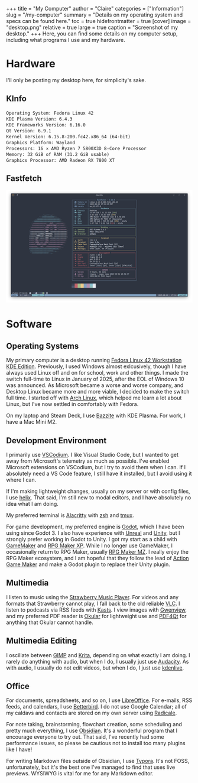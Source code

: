 +++
title = "My Computer"
author = "Claire"
categories = ["Information"]
slug = "/my-computer"
summary = "Details on my operating system and specs can be found here."
toc = true
hidefrontmatter = true
[cover]
image = "desktop.png"
relative = true
large = true
caption = "Screenshot of my desktop."
+++
Here, you can find some details on my computer setup, including what programs I use and my hardware.
# Hardware
I'll only be posting my desktop here, for simplicity's sake.
## KInfo
```
Operating System: Fedora Linux 42
KDE Plasma Version: 6.4.3
KDE Frameworks Version: 6.16.0
Qt Version: 6.9.1
Kernel Version: 6.15.8-200.fc42.x86_64 (64-bit)
Graphics Platform: Wayland
Processors: 16 × AMD Ryzen 7 5800X3D 8-Core Processor
Memory: 32 GiB of RAM (31.2 GiB usable)
Graphics Processor: AMD Radeon RX 7800 XT
```
## Fastfetch
![My specs as retrieved by [Fastfetch](https://github.com/fastfetch-cli/fastfetch)](fastfetch.png)

# Software
## Operating Systems
My primary computer is a desktop running [Fedora Linux 42 Workstation KDE Edition](https://fedoraproject.org/kde/). Previously, I used Windows almost exlcusively, though I have always used Linux off and on for school, work and other things. I made the switch full-time to Linux in January of 2025, after the EOL of Windows 10 was announced. As Microsoft became a worse and worse company, and Desktop Linux became more and more viable, I decided to make the switch full time. I started off with [Arch Linux](https://archlinux.org/), which helped me learn a lot about Linux, but I've now settled in comfortably with Fedora.

On my laptop and Steam Deck, I use [Bazzite](https://bazzite.gg/) with KDE Plasma. For work, I have a Mac Mini M2.

## Development Environment
I primarily use [VSCodium](https://vscodium.com/). I like Visual Studio Code, but I wanted to get away from Microsoft's telemetry as much as possible. I've enabled Microsoft extensions on VSCodium, but I try to avoid them when I can. If I absolutely need a VS Code feature, I still have it installed, but I avoid using it where I can.

If I'm making lightweight changes, usually on my server or with config files, I use [helix](https://helix-editor.com/). That said, I'm still new to modal editors, and I have absolutely no idea what I am doing.

My preferred terminal is [Alacritty](https://alacritty.org/) with [zsh](https://www.zsh.org/) and [tmux](https://github.com/tmux/tmux/wiki).

For game development, my preferred engine is [Godot](https://godotengine.org/), which I have been using since Godot 3. I also have experience with [Unreal](https://www.unrealengine.com/en-US) and [Unity](https://unity.com/), but I strongly prefer working in Godot to Unity. I got my start as a child with [GameMaker](https://gamemaker.io/en) and [RPG Maker XP](https://www.rpgmakerweb.com/products/rpg-maker-xp). While I no longer use GameMaker, I occasionally return to RPG Maker, usually [RPG Maker MZ](https://www.rpgmakerweb.com/products/rpg-maker-mz). I really enjoy the RPG Maker ecosystem, and I am hopeful that they follow the lead of [Action Game Maker](https://godotengine.org/showcase/action-game-maker/) and make a Godot plugin to replace their Unity plugin.

## Multimedia
I listen to music using the [Strawberry Music Player](https://www.strawberrymusicplayer.org/). For videos and any formats that Strawberry cannot play, I fall back to the old reliable [VLC](https://www.videolan.org/vlc/). I listen to podcasts via RSS feeds with [Kasts](https://apps.kde.org/kasts/). I view images with [Gwenview](https://apps.kde.org/gwenview/), and my preferred PDF reader is [Okular](https://okular.kde.org/) for lightweight use and [PDF4Qt](https://jakubmelka.github.io/) for anything that Okular cannot handle.

## Multimedia Editing
I oscillate between [GIMP](https://www.gimp.org/) and [Krita](https://krita.org/en/), depending on what exactly I am doing. I rarely do anything with audio, but when I do, I usually just use [Audacity](https://www.audacityteam.org/). As with audio, I usually do not edit videos, but when I do, I just use [kdenlive](https://kdenlive.org/).

## Office
For documents, spreadsheets, and so on, I use [LibreOffice](https://www.libreoffice.org/). For e-mails, RSS feeds, and calendars, I use [Betterbird](https://www.betterbird.eu/). I do not use Google Calendar; all of my caldavs and contacts are stored on my own server using [Radicale](https://radicale.org/v3.html). 

For note taking, brainstorming, flowchart creation, some scheduling and pretty much everything, I use [Obsidian](https://obsidian.md/). It's a wonderful program that I encourage everyone to try out. That said, I've recently had some performance issues, so please be cautious not to install too many plugins like I have!

For writing Markdown files outside of Obsidian, I use [Typora](https://typora.io/). It's not FOSS, unfortunately, but it's the best one I've managed to find that uses live previews. WYSIWYG is vital for me for any Markdown editor.